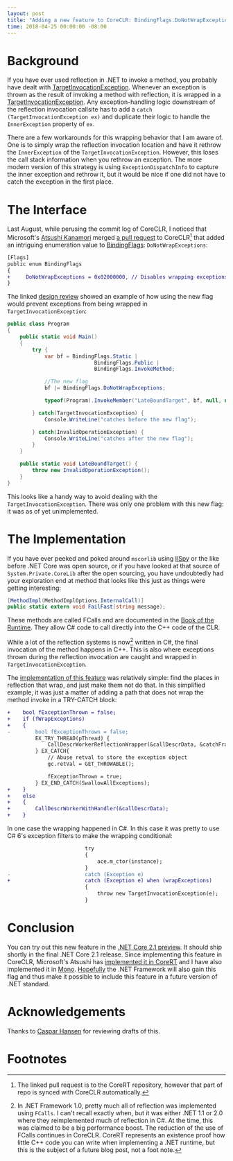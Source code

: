 ```yaml
---
layout: post
title: "Adding a new feature to CoreCLR: BindingFlags.DoNotWrapException"
time: 2018-04-25 00:00:00 -08:00
---
```


# Background

If you have ever used reflection in .NET to invoke a method, you probably have
dealt with [TargetInvocationException].
Whenever an exception is thrown as the result of invoking a method with
reflection, it is wrapped in a [TargetInvocationException]. Any exception-handling
logic downstream of the reflection invocation callsite has to add a
`catch (TargetInvocationException ex)` and duplicate their logic to handle the
`InnerException` property of `ex`.

There are a few workarounds for this wrapping behavior that I am aware
of. One is to simply wrap the reflection invocation location and have it rethrow
the `InnerException` of the `TargetInvocationException`. However, this loses the
call stack information when you rethrow an exception. The more modern version
of this strategy is using `ExceptionDispatchInfo` to capture the inner exception
and rethrow it, but it would be nice if one did not have to catch the exception
in the first place.

# The Interface

Last August, while perusing the commit log of CoreCLR, I noticed that
Microsoft's [Atsushi Kanamori][Kanamori] merged [a pull request][OP_PR]
to CoreCLR[^1] that added an intriguing enumeration value to [BindingFlags]:
`DoNotWrapExceptions`:

```diff
[Flags]
public enum BindingFlags
{
+     DoNotWrapExceptions = 0x02000000, // Disables wrapping exceptions in TargetInvocationException
}
```

The linked [design review][DesignReview] showed an example of how using the new
flag would prevent exceptions from being wrapped in `TargetInvocationException`:

```csharp
public class Program
{
	public static void Main()
	{
		try {
			var bf = BindingFlags.Static |
                            BindingFlags.Public |
                            BindingFlags.InvokeMethod;

            //The new flag
            bf |= BindingFlags.DoNotWrapExceptions;

			typeof(Program).InvokeMember("LateBoundTarget", bf, null, null, null);

		} catch(TargetInvocationException) {
			Console.WriteLine("catches before the new flag");

		} catch(InvalidOperationException) {
			Console.WriteLine("catches after the new flag");
		}
	}

	public static void LateBoundTarget() {
		throw new InvalidOperationException();
	}
}
```

This looks like a handy way to avoid dealing with the
`TargetInvocationException`. There was only one problem with this new flag: it
was as of yet unimplemented.

# The Implementation

If you have ever peeked and poked around `mscorlib` using [IlSpy] or the like
before .NET Core was open source, or if you have looked at that source of
`System.Private.CoreLib` after the open sourcing, you have undoubtedly had your
exploration end at method that looks like this just as things were getting
interesting:

```csharp
[MethodImpl(MethodImplOptions.InternalCall)]
public static extern void FailFast(string message);
```

These methods are called FCalls and are documented in the
[Book of the Runtime][BOTR]. They allow C# code to call directly into the C++
code of the CLR.

While a lot of the reflection systems is now[^2] written in C#, the final
invocation of the method happens in C++. This is also where exceptions thrown
during the reflection invocation are caught and wrapped in
`TargetInvocationException`.

The [implementation of this feature][Commit] was relatively simple: find the
places in reflection that wrap, and just make them not do that. In this
simplified example, it was just a matter of adding a path that does not wrap
the method invoke in a TRY-CATCH block:

```diff
+    bool fExceptionThrown = false;
+    if (fWrapExceptions)
+    {
-        bool fExceptionThrown = false;
         EX_TRY_THREAD(pThread) {
             CallDescrWorkerReflectionWrapper(&callDescrData, &catchFrame);
         } EX_CATCH{
             // Abuse retval to store the exception object
             gc.retVal = GET_THROWABLE();

             fExceptionThrown = true;
         } EX_END_CATCH(SwallowAllExceptions);
+    }
+    else
+    {
+        CallDescrWorkerWithHandler(&callDescrData);
+    }
```

In one case the wrapping happened in C#. In this case it was pretty to use C# 6's
exception filters to make the wrapping conditional:

```diff
                         try
                         {
                             ace.m_ctor(instance);
                         }
-                        catch (Exception e)
+                        catch (Exception e) when (wrapExceptions)
                         {
                             throw new TargetInvocationException(e);
                         }
```

# Conclusion

You can try out this new feature in the [.NET Core 2.1 preview][Preview].
It should ship shortly in the final .NET Core 2.1 release.
Since implementing this feature in CoreCLR, Microsoft's Atsushi has
[implemented it in CoreRT][CoreRT_PR] and I have also implemented it in
[Mono][]. [Hopefully][Framework] the .NET Framework will also gain this flag
and thus make it possible to include this feature in a future version of
.NET standard.

# Acknowledgements

Thanks to [Caspar Hansen][Caspar] for reviewing drafts of this.

# Footnotes

[^1]: The linked pull request is to the CoreRT repository, however that part of
      repo is synced with CoreCLR automatically.

[^2]: In .NET Framework 1.0, pretty much all of reflection was implemented using
      `FCalls`. I can't recall exactly when, but it was either .NET 1.1 or 2.0
	  where they reimplemented much of reflection in C#. At the time, this was
	  claimed to be a big performance boost. The reduction of the use of FCalls
	  continues in CoreCLR. CoreRT represents an existence proof how little C++
	  code you can write when implementing a .NET runtime, but this is the
	  subject of a future blog post, not a foot note.

[TargetInvocationException]: https://docs.microsoft.com/en-us/dotnet/api/system.reflection.targetinvocationexception
[CreateDelegate]: https://docs.microsoft.com/en-us/dotnet/api/system.reflection.methodinfo.createdelegate
[ProxyBug]: https://github.com/dotnet/corefx/pull/19181
[IlSpy]: http://www.ilspy.net/
[DesignReview]: https://github.com/dotnet/corefx/issues/22866
[BindingFlags]: https://docs.microsoft.com/en-us/dotnet/api/system.reflection.bindingflags
[Kanamori]: https://github.com/AtsushiKan
[OP_PR]: https://github.com/dotnet/corert/pull/4433
[MY_PR]: https://github.com/dotnet/coreclr/pull/13767
[BOTR]: https://github.com/dotnet/coreclr/blob/master/Documentation/botr/mscorlib.md
[Commit]: https://github.com/dotnet/coreclr/commit/1f9aeeb7a3685bc7fd1098fc50d91ac81bae4873
[Mono]: https://github.com/mono/mono/pull/7863
[Framework]: https://github.com/Microsoft/dotnet/issues/717
[Preview]: https://blogs.msdn.microsoft.com/dotnet/2018/02/27/announcing-net-core-2-1-preview-1/
[CoreRT_PR]: https://github.com/dotnet/corert/pull/4437
[Caspar]: http://casparhansen.blogspot.com/
